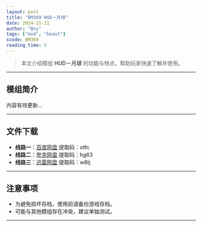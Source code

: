```yaml
---
layout: post
title: "BM369 HUD－月球"
date: 2024-11-21
author: "Bny"
tags: ["mod", "beaut"]
scode: BM369
reading_time: 5
---
```


> 本文介绍模组 **HUD－月球** 的功能与特点，帮助玩家快速了解并使用。

---

## 模组简介

内容有待更新...

---


## 文件下载
- **线路一**：[百度网盘](https://pan.baidu.com/s/1EWveORA7h5hiSoy9vqejng?pwd=otfc)  提取码：otfc  
- **线路二**：[夸克网盘](https://pan.quark.cn/s/40fc38150d09?pwd=hg63)  提取码：hg63  
- **线路三**：[迅雷网盘](https://pan.xunlei.com/s/VOCCbWbxxnbF32yOtVooWAB8A1?pwd=w8tj)  提取码：w8tj  

---

## 注意事项
- 为避免损坏存档，使用前请备份游戏存档。
- 可能与其他模组存在冲突，建议单独测试。

---

